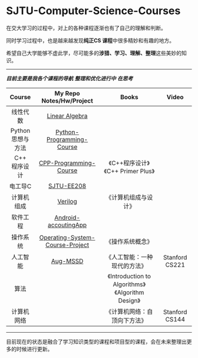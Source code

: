 # SJTU-Computer-Science-Courses
在交大学习的过程中，对上的各种课程逐渐也有了自己的理解和判断。

同时学习过程中，也是越来越发现**纯正CS 课程**中很多精妙和有趣的地方。

希望自己大学能够不虚此学，尽可能多的**涉猎、学习、理解、整理**这些美妙的知识。

---

***目前主要是我各个课程的导航*** 	***整理和优化进行中***	***在思考***


|        Course        |                 My Repo<br>Notes/Hw/Project                  |                       Books                        |     Video      |
| :------------------: | :----------------------------------------------------------: | :------------------------------------------------: | :------------: |
|       线性代数       | [Linear Algebra](https://github.com/david990917/Linear-Algebra) |                                                    |                |
| Python<br>思想与方法 | [Python-Programming-Course](https://github.com/david990917/Python-Programming-Course) |                                                    |                |
|   C++<br>程序设计    | [CPP-Programming-Course](https://github.com/david990917/CPP-Programming-Course) |         《C++程序设计》《C++ Primer Plus》         |                |
|       电工导C        |   [SJTU-EE208](https://github.com/david990917/SJTU-EE208)    |                                                    |                |
|      计算机组成      |      [Verilog](https://github.com/david990917/Verilog)       |                《计算机组成与设计》                |                |
|       软件工程       | [Android-accoutingApp](https://github.com/david990917/Android-accoutingApp) |                                                    |                |
|       操作系统       | [Operating-System-Course-Project](https://github.com/david990917/Operating-System-Course-Project) |                  《操作系统概念》                  |                |
|       人工智能       |     [Aug-MSSD](https://github.com/david990917/Aug-MSSD)      |            《人工智能：一种现代的方法》            | Stanford CS221 |
|         算法         |                                                              | 《Introduction to Algorithms》《Algorithm Design》 |                |
|      计算机网络      |                                                              |            《计算机网络：自顶向下方法》            | Stanford CS144 |

---

目前现在的状态是融合了学习知识类型的课程和项目型的课程，会在未来整理出更多的时候进行更新。

